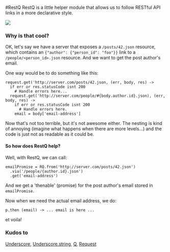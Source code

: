 #RestQ
RestQ is a little helper module that allows us to follow RESTful API links in a more declarative style.

<a href="https://nodei.co/npm/restq/"><img src="https://nodei.co/npm/restq.png"></a>

### Why is that cool?

OK, let's say we have a server that exposes a `/posts/42.json` resource, which
contains an `{"author": {"person_id": "foo"}}` link to a `/people/<person_id>.json` 
resource. And we want to get the post author's email.

One way would be to do something like this:

    request.get('http://server.com/posts/42.json, (err, body, res) ->
      if err or res.statusCode isnt 200
        # Handle errors here...
      request.get('http://server.com/people/#{body.author.id}.json), (err, body, res) ->
        if err or res.statusCode isnt 200
          # Handle errors here.
        email = body['email-address']
        
Now that's not too terrible, but it's not awesome either. 
The nesting is kind of annoying (imagine what happens when there are more levels...) 
and the code is just not as readable as it could be.

#### So how does RestQ help?
Well, with RestQ, we can call:

    emailPromise = RQ.from('http://server.com/posts/42.json')
      .via('/people/{author.id}.json')
      .get('email-address')
      
And we get a 'thenable' (promise) for the post author's email stored in `emailPromise`.

Now when we need the actual email address, we do:
   
    p.then (email) -> ... email is here ...

et voila!

### Kudos to
[Underscore](https://github.com/documentcloud/underscore/),
 [Underscore.string](https://github.com/epeli/underscore.string),
 [Q](https://github.com/kriskowal/q),
 [Request](https://github.com/mikeal/request) 
